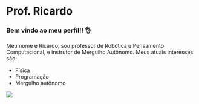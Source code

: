 # Prof. Ricardo

### Bem vindo ao meu perfil!! 👌

Meu nome é Ricardo, sou professor de Robótica e Pensamento Computacional, e instrutor de Mergulho Autônomo. Meus atuais interesses são:
  - Física
  - Programação
  - Mergulho autônomo

![](https://media.tenor.com/G_Kymcvj-4UAAAAi/best-friends-forever-scuba.gif)
